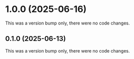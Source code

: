 # 1.0.0 (2025-06-16)

This was a version bump only, there were no code changes.

## 0.1.0 (2025-06-13)

This was a version bump only, there were no code changes.